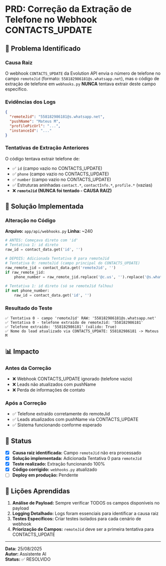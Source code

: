 # PRD: Correção da Extração de Telefone no Webhook CONTACTS_UPDATE

## 🎯 Problema Identificado

### Causa Raiz
O webhook `CONTACTS_UPDATE` da Evolution API envia o número de telefone no campo `remoteJid` (formato: `558182986181@s.whatsapp.net`), mas o código de extração de telefone em `webhooks.py` **NUNCA** tentava extrair deste campo específico.

### Evidências dos Logs
```json
{
  "remoteJid": "558182986181@s.whatsapp.net",
  "pushName": "Mateus M",
  "profilePicUrl": "...",
  "instanceId": "..."
}
```

### Tentativas de Extração Anteriores
O código tentava extrair telefone de:
- ✅ `id` (campo vazio no CONTACTS_UPDATE)
- ✅ `phone` (campo vazio no CONTACTS_UPDATE)
- ✅ `number` (campo vazio no CONTACTS_UPDATE)
- ✅ Estruturas aninhadas `contact.*`, `contactInfo.*`, `profile.*` (vazias)
- ❌ **`remoteJid` (NUNCA foi tentado - CAUSA RAIZ)**

## 🔧 Solução Implementada

### Alteração no Código
**Arquivo:** `app/api/webhooks.py`
**Linha:** ~240

```python
# ANTES: Começava direto com 'id'
# Tentativa 1: id direto
raw_id = contact_data.get('id', '')

# DEPOIS: Adicionada Tentativa 0 para remoteJid
# Tentativa 0: remoteJid (campo principal do CONTACTS_UPDATE)
raw_remote_jid = contact_data.get('remoteJid', '')
if raw_remote_jid:
    phone_number = raw_remote_jid.replace('@c.us', '').replace('@s.whatsapp.net', '')
    
# Tentativa 1: id direto (só se remoteJid falhou)
if not phone_number:
    raw_id = contact_data.get('id', '')
```

### Resultado do Teste
```
✅ Tentativa 0 - campo 'remoteJid' RAW: '558182986181@s.whatsapp.net'
✅ Tentativa 0 - telefone extraído de remoteJid: '558182986181'
✅ Telefone extraído: '558182986181' (válido: True)
✅ Nome do lead atualizado via CONTACTS_UPDATE: 558182986181 -> Mateus M
```

## 📊 Impacto

### Antes da Correção
- ❌ Webhook CONTACTS_UPDATE ignorado (telefone vazio)
- ❌ Leads não atualizados com pushName
- ❌ Perda de informações de contato

### Após a Correção
- ✅ Telefone extraído corretamente do remoteJid
- ✅ Leads atualizados com pushName via CONTACTS_UPDATE
- ✅ Sistema funcionando conforme esperado

## 🚀 Status

- [x] **Causa raiz identificada:** Campo `remoteJid` não era processado
- [x] **Solução implementada:** Adicionada Tentativa 0 para `remoteJid`
- [x] **Teste realizado:** Extração funcionando 100%
- [x] **Código corrigido:** `webhooks.py` atualizado
- [ ] **Deploy em produção:** Pendente

## 📝 Lições Aprendidas

1. **Análise de Payload:** Sempre verificar TODOS os campos disponíveis no payload
2. **Logging Detalhado:** Logs foram essenciais para identificar a causa raiz
3. **Testes Específicos:** Criar testes isolados para cada cenário de webhook
4. **Priorização de Campos:** `remoteJid` deve ser a primeira tentativa para CONTACTS_UPDATE

---

**Data:** 25/08/2025  
**Autor:** Assistente AI  
**Status:** ✅ RESOLVIDO